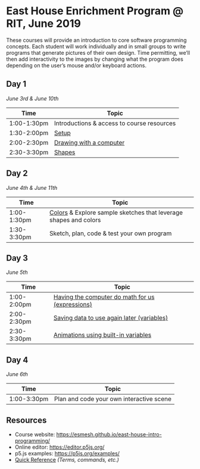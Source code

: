 # East House Enrichment Program @ RIT, June 2019
These courses will provide an introduction to core software programming concepts. Each student will work individually and in small groups to write programs that generate pictures of their own design. Time permitting, we’ll then add interactivity to the images by changing what the program does depending on the user’s mouse and/or keyboard actions.

## Day 1
*June 3rd & June 10th*

| Time       | Topic |
|------------|-------------------|
|1:00-1:30pm| Introductions & access to course resources |
|1:30-2:00pm| [Setup](topics/Setup.md) |
|2:00-2:30pm| [Drawing with a computer](topics/Drawing.md) | 
|2:30-3:30pm| [Shapes](topics/Shapes.md)|

## Day 2 
*June 4th & June 11th*

| Time       | Topic | 
|------------|-------------------|
|1:00-1:30pm| [Colors](topics/Colors.md) & Explore sample sketches that leverage shapes and colors| 
|1:30-3:30pm| Sketch, plan, code & test your own program |

## Day 3 
*June 5th*

| Time       | Topic | 
|------------|-------------------|
|1:00-2:00pm| [Having the computer do math for us (expressions)](topics/Expressions.md) | 
|2:00-2:30pm| [Saving data to use again later (variables)](topics/Variables.md) |
|2:30-3:30pm| [Animations using built-in variables](topics/Animation.md) | 

## Day 4 
*June 6th*

| Time       | Topic | 
|------------|-------------------|
|1:00-3:30pm| Plan and code your own interactive scene |

## Resources
- Course website: <a href="https://esmesh.github.io/east-house-intro-programming/" target="_blank">https://esmesh.github.io/east-house-intro-programming/</a>
- Online editor: <a href="https://editor.p5js.org/" target="_blank">https://editor.p5js.org/</a>
- p5.js examples: <a href="https://p5js.org/examples/" target="_blank">https://p5js.org/examples/</a>
- [Quick Reference](QuickReference.md) *(Terms, commands, etc.)*
